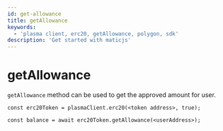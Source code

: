 ```yaml
---
id: get-allowance
title: getAllowance
keywords:
  - 'plasma client, erc20, getAllowance, polygon, sdk'
description: 'Get started with maticjs'
---
```


# getAllowance

`getAllowance` method can be used to get the approved amount for user.

```
const erc20Token = plasmaClient.erc20(<token address>, true);

const balance = await erc20Token.getAllowance(<userAddress>);
```
